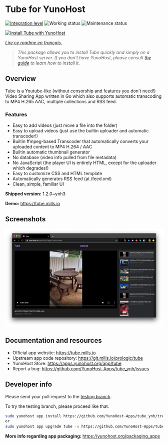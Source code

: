 <!--
N.B.: This README was automatically generated by https://github.com/YunoHost/apps/tree/master/tools/README-generator
It shall NOT be edited by hand.
-->

# Tube for YunoHost

[![Integration level](https://dash.yunohost.org/integration/tube.svg)](https://dash.yunohost.org/appci/app/tube) ![Working status](https://ci-apps.yunohost.org/ci/badges/tube.status.svg) ![Maintenance status](https://ci-apps.yunohost.org/ci/badges/tube.maintain.svg)

[![Install Tube with YunoHost](https://install-app.yunohost.org/install-with-yunohost.svg)](https://install-app.yunohost.org/?app=tube)

*[Lire ce readme en français.](./README_fr.md)*

> *This package allows you to install Tube quickly and simply on a YunoHost server.
If you don't have YunoHost, please consult [the guide](https://yunohost.org/#/install) to learn how to install it.*

## Overview

Tube is a Youtube-like (without censorship and features you don't need!) Video Sharing App written in Go which also supports automatic transcoding to MP4 H.265 AAC, multiple collections and RSS feed.

### Features

- Easy to add videos (just move a file into the folder)
- Easy to upload videos (just use the builtin uploader and automatic transcoder!)
- Builtin ffmpeg-based Transcoder that automatically converts your uploaded content to MP4 H.264 / AAC
- Builtin automatic thumbnail generator
- No database (video info pulled from file metadata)
- No JavaScript (the player UI is entirely HTML, except for the uploader which degrades!)
- Easy to customize CSS and HTML template
- Automatically generates RSS feed (at /feed.xml)
- Clean, simple, familiar UI


**Shipped version:** 1.2.0~ynh3

**Demo:** https://tube.mills.io

## Screenshots

![Screenshot of Tube](./doc/screenshots/screenshot.png)

## Documentation and resources

* Official app website: <https://tube.mills.io>
* Upstream app code repository: <https://git.mills.io/prologic/tube>
* YunoHost Store: <https://apps.yunohost.org/app/tube>
* Report a bug: <https://github.com/YunoHost-Apps/tube_ynh/issues>

## Developer info

Please send your pull request to the [testing branch](https://github.com/YunoHost-Apps/tube_ynh/tree/testing).

To try the testing branch, please proceed like that.

``` bash
sudo yunohost app install https://github.com/YunoHost-Apps/tube_ynh/tree/testing --debug
or
sudo yunohost app upgrade tube -u https://github.com/YunoHost-Apps/tube_ynh/tree/testing --debug
```

**More info regarding app packaging:** <https://yunohost.org/packaging_apps>
